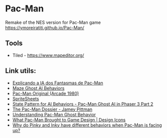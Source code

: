 # Pac-Man

Remake of the NES version for Pac-Man game
https://ymoreiratiti.github.io/Pac-Man/

## Tools

- Tiled - https://www.mapeditor.org/

## Link utils:

- [Explicando a IA dos Fantasmas de Pac-Man](https://youtu.be/ataGotQ7ir8?si=ElshhAA611sOiB6V)
- [Maze Ghost AI Behaviors](https://pacman.fandom.com/wiki/Maze_Ghost_AI_Behaviors)
- [Pac-Man Original (Arcade 1980)](https://youtu.be/-CbyAk3Sn9I?si=gtVvqvSufLAQzQO1)
- [SpriteSheets](https://www.spriters-resource.com/arcade/pacman/)
- [State Pattern for AI Behaviors - Pac-Man Ghost AI in Phaser 3 Part 2](https://youtu.be/vYoB41ocjaA?si=VG53SK78X99PBoyE)
- [The Pac-Man Dossier - Jamey Pittman](https://pacman.holenet.info/)
- [Understanding Pac-Man Ghost Behavior](https://gameinternals.com/understanding-pac-man-ghost-behavior)
- [What Pac-Man Brought to Game Design | Design Icons](https://youtu.be/S4RHbnBkyh0?si=ji691_Fx8jraS5JX)
- [Why do Pinky and Inky have different behaviors when Pac-Man is facing up?](http://donhodges.com/pacman_pinky_explanation.htm)
